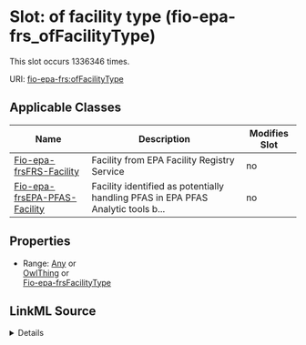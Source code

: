 

# Slot: of facility type (fio-epa-frs_ofFacilityType)




This slot occurs 1336346 times.


URI: [fio-epa-frs:ofFacilityType](http://w3id.org/fio/v1/epa-frs#ofFacilityType)



<!-- no inheritance hierarchy -->





## Applicable Classes

| Name | Description | Modifies Slot |
| --- | --- | --- |
| [Fio-epa-frsFRS-Facility](../classes/Fio-epa-frsFRS-Facility.md) | Facility from EPA Facility Registry Service |  no  |
| [Fio-epa-frsEPA-PFAS-Facility](../classes/Fio-epa-frsEPA-PFAS-Facility.md) | Facility identified as potentially handling PFAS in EPA PFAS Analytic tools b... |  no  |







## Properties

* Range: [Any](../classes/Any.md)&nbsp;or&nbsp;<br />[OwlThing](../classes/OwlThing.md)&nbsp;or&nbsp;<br />[Fio-epa-frsFacilityType](../classes/Fio-epa-frsFacilityType.md)







## LinkML Source

<details>

```yaml
name: fio-epa-frs_ofFacilityType
title: of facility type
from_schema: okns:fiokg
exact_mappings:
- http://w3id.org/fio/v1/epa-frs#ofFacilityType
rank: 1000
slot_uri: fio-epa-frs:ofFacilityType
alias: fio_epa_frs_ofFacilityType
domain_of:
- fio-epa-frs_EPA-PFAS-Facility
- fio-epa-frs_FRS-Facility
union_of:
- owl_Thing
- __node359
- fio-epa-frs_FRS-Facility
- fio_Facility
range: Any
any_of:
- range: owl_Thing
- range: fio-epa-frs_FacilityType

```
</details>